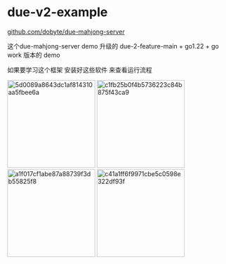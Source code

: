 # due-v2-example


[github.com/dobyte/due-mahjong-server](https://github.com/dobyte/due-mahjong-server)

这个due-mahjong-server demo 升级的 due-2-feature-main + go1.22 + go work 版本的 demo  


如果要学习这个框架 安装好这些软件 来查看运行流程

<img height="200" alt="5d0089a8643dc1af814310aa5fbee6a" src="https://github.com/lingfan/due-v2-example/assets/455872/33154458-f00e-4c36-b82d-f18a85b7b0aa">

<img height="200" alt="c1fb25b0f4b5736223c84b875f43ca9" src="https://github.com/lingfan/due-v2-example/assets/455872/99d34c8a-76f2-4913-8ef6-c0c5ff7e3a2d">

<img height="200" alt="a1f017cf1abe87a88739f3db55825f8" src="https://github.com/lingfan/due-v2-example/assets/455872/186d10e7-cebd-470b-ad30-d95fe037a4f7">

<img height="200" alt="c41a1ff6f9971cbe5c0598e322df93f" src="https://github.com/lingfan/due-v2-example/assets/455872/a4c66b14-a867-448f-8a27-03cf61b1e290">

